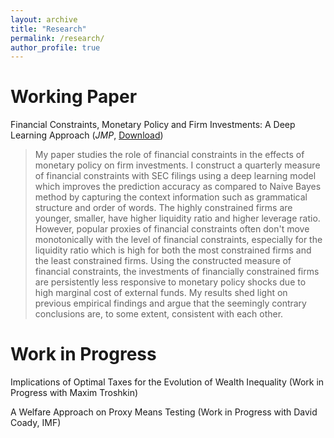 ```yaml
---
layout: archive
title: "Research"
permalink: /research/
author_profile: true
---
```


Working Paper
===
Financial Constraints, Monetary Policy and Firm Investments: A Deep Learning Approach (_JMP_, [Download](https://www.dropbox.com/s/4fls9td8394w5o9/paper_draft.pdf?dl=0))
> My paper studies the role of financial constraints in the effects of monetary policy on firm investments. I construct a quarterly measure of financial constraints with SEC filings using a deep learning model which improves the prediction accuracy as compared to Naive Bayes method by capturing the context information such as grammatical structure and order of words. The highly constrained firms are younger, smaller, have higher liquidity ratio and higher leverage ratio. However, popular proxies of financial constraints often don't move monotonically with the level of financial constraints, especially for the liquidity ratio which is high for both the most constrained firms and the least constrained firms. Using the constructed measure of financial constraints, the investments of financially constrained firms are persistently less responsive to monetary policy shocks due to high marginal cost of external funds. My results shed light on previous empirical findings and argue that the seemingly contrary conclusions are, to some extent, consistent with each other.

Work in Progress
=====
Implications of Optimal Taxes for the Evolution of Wealth Inequality (Work in Progress with Maxim Troshkin)

A Welfare Approach on Proxy Means Testing (Work in Progress with David Coady, IMF)

